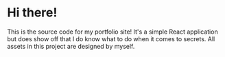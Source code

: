 # Hi there!

This is the source code for my portfolio site! It's a simple React application but does show off that I do know what to do when it comes to secrets. All assets in this project are designed by myself. 

